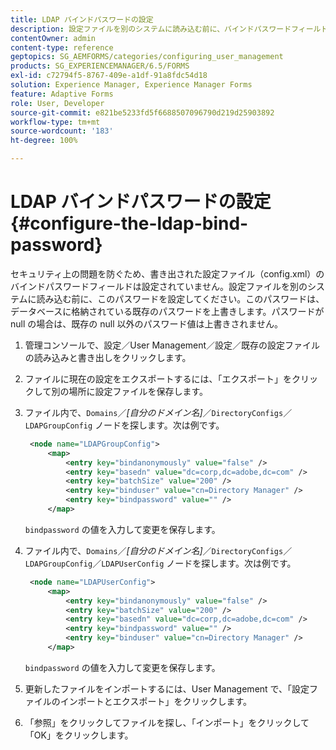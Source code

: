 ```yaml
---
title: LDAP バインドパスワードの設定
description: 設定ファイルを別のシステムに読み込む前に、バインドパスワードフィールドを設定する方法について説明します。
contentOwner: admin
content-type: reference
geptopics: SG_AEMFORMS/categories/configuring_user_management
products: SG_EXPERIENCEMANAGER/6.5/FORMS
exl-id: c72794f5-8767-409e-a1df-91a8fdc54d18
solution: Experience Manager, Experience Manager Forms
feature: Adaptive Forms
role: User, Developer
source-git-commit: e821be5233fd5f6688507096790d219d25903892
workflow-type: tm+mt
source-wordcount: '183'
ht-degree: 100%

---
```


# LDAP バインドパスワードの設定{#configure-the-ldap-bind-password}

セキュリティ上の問題を防ぐため、書き出された設定ファイル（config.xml）のバインドパスワードフィールドは設定されていません。設定ファイルを別のシステムに読み込む前に、このパスワードを設定してください。このパスワードは、データベースに格納されている既存のパスワードを上書きします。パスワードが null の場合は、既存の null 以外のパスワード値は上書きされません。

1. 管理コンソールで、設定／User Management／設定／既存の設定ファイルの読み込みと書き出しをクリックします。
1. ファイルに現在の設定をエクスポートするには、「エクスポート」をクリックして別の場所に設定ファイルを保存します。
1. ファイル内で、`Domains`／*[自分のドメイン名]*／`DirectoryConfigs`／`LDAPGroupConfig` ノードを探します。次は例です。

   ```xml
    <node name="LDAPGroupConfig">
        <map>
            <entry key="bindanonymously" value="false" />
            <entry key="basedn" value="dc=corp,dc=adobe,dc=com" />
            <entry key="batchSize" value="200" />
            <entry key="binduser" value="cn=Directory Manager" />
            <entry key="bindpassword" value="" />
        </map>
   ```

   `bindpassword` の値を入力して変更を保存します。

1. ファイル内で、`Domains`／*[自分のドメイン名]*／`DirectoryConfigs`／`LDAPGroupConfig`／`LDAPUserConfig` ノードを探します。次は例です。

   ```xml
    <node name="LDAPUserConfig">
        <map>
            <entry key="bindanonymously" value="false" />
            <entry key="batchSize" value="200" />
            <entry key="basedn" value="dc=corp,dc=adobe,dc=com" />
            <entry key="bindpassword" value="" />
            <entry key="binduser" value="cn=Directory Manager" />
        </map>
   ```

   `bindpassword` の値を入力して変更を保存します。

1. 更新したファイルをインポートするには、User Management で、「設定ファイルのインポートとエクスポート」をクリックします。
1. 「参照」をクリックしてファイルを探し、「インポート」をクリックして「OK」をクリックします。
